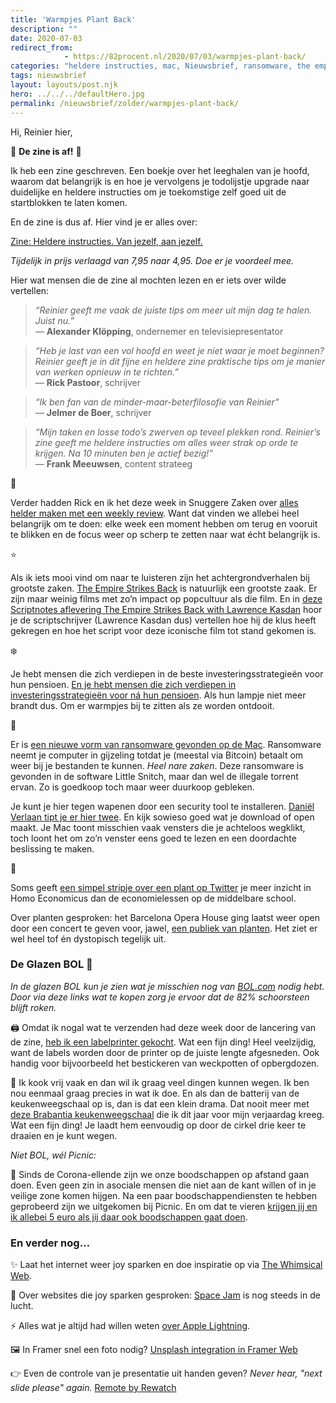 ```yaml
---
title: 'Warmpjes Plant Back'
description: ""
date: 2020-07-03
redirect_from: 
            - https://82procent.nl/2020/07/03/warmpjes-plant-back/
categories: "heldere instructies, mac, Nieuwsbrief, ransomware, the empire strikes back, zine"
tags: nieuwsbrief	
layout: layouts/post.njk
hero: ../../../defaultHero.jpg
permalink: /nieuwsbrief/zolder/warmpjes-plant-back/
---
```

<!-- wp:paragraph -->

Hi, Reinier hier,

<!-- /wp:paragraph -->

<!-- wp:paragraph -->

🎉 **De zine is af!** 🎉

<!-- /wp:paragraph -->

<!-- wp:paragraph -->

Ik heb een zine geschreven. Een boekje over het leeghalen van je hoofd, waarom dat belangrijk is en hoe je vervolgens je todolijstje upgrade naar duidelijke en heldere instructies om je toekomstige zelf goed uit de startblokken te laten komen.

<!-- /wp:paragraph -->

<!-- wp:paragraph -->

En de zine is dus af. Hier vind je er alles over:

<!-- /wp:paragraph -->

<!-- wp:paragraph -->

[Zine: Heldere instructies. Van jezelf, aan jezelf.](https://mindermaarbeter.nl/zine-heldere-instructies-van-jezelf-aan-jezelf/)

<!-- /wp:paragraph -->

<!-- wp:paragraph -->

_Tijdelijk in prijs verlaagd van 7,95 naar 4,95. Doe er je voordeel mee._

<!-- /wp:paragraph -->

<!-- wp:paragraph -->

Hier wat mensen die de zine al mochten lezen en er iets over wilde vertellen:

<!-- /wp:paragraph -->

<!-- wp:quote -->

> _“Reinier geeft me vaak de juiste tips om meer uit mijn dag te halen. Juist nu.”_  
> — **Alexander Klöpping**, ondernemer en televisiepresentator

<!-- /wp:quote -->

<!-- wp:paragraph -->

<!-- /wp:paragraph -->

<!-- wp:quote -->

> _“Heb je last van een vol hoofd en weet je niet waar je moet beginnen? Reinier geeft je in dit fijne en heldere zine praktische tips om je manier van werken opnieuw in te richten.”_  
> — **Rick Pastoor**, schrijver

<!-- /wp:quote -->

<!-- wp:paragraph -->

<!-- /wp:paragraph -->

<!-- wp:quote -->

> _“Ik ben fan van de minder-maar-beterfilosofie van Reinier”_  
> — **Jelmer de Boer**, schrijver

<!-- /wp:quote -->

<!-- wp:paragraph -->

<!-- /wp:paragraph -->

<!-- wp:quote -->

> _“Mijn taken en losse todo’s zwerven op teveel plekken rond. Reinier’s zine geeft me heldere instructies om alles weer strak op orde te krijgen. Na 10 minuten ben je actief bezig!”_  
> — **Frank Meeuwsen**, content strateeg

<!-- /wp:quote -->

<!-- wp:paragraph -->

📆

<!-- /wp:paragraph -->

<!-- wp:paragraph -->

Verder hadden Rick en ik het deze week in Snuggere Zaken over [alles helder maken met een weekly review](https://www.snuggerezaken.nl/34). Want dat vinden we allebei heel belangrijk om te doen: elke week een moment hebben om terug en vooruit te blikken en de focus weer op scherp te zetten naar wat écht belangrijk is.

<!-- /wp:paragraph -->

<!-- wp:paragraph -->

⭐️

<!-- /wp:paragraph -->

<!-- wp:paragraph -->

Als ik iets mooi vind om naar te luisteren zijn het achtergrondverhalen bij grootste zaken. [The Empire Strikes Back](https://en.wikipedia.org/wiki/The_Empire_Strikes_Back) is natuurlijk een grootste zaak. Er zijn maar weinig films met zo’n impact op popcultuur als die film. En in [deze Scriptnotes aflevering The Empire Strikes Back with Lawrence Kasdan](https://johnaugust.com/2020/the-empire-strikes-back-with-lawrence-kasdan) hoor je de scriptschrijver (Lawrence Kasdan dus) vertellen hoe hij de klus heeft gekregen en hoe het script voor deze iconische film tot stand gekomen is.

<!-- /wp:paragraph -->

<!-- wp:paragraph -->

❄️

<!-- /wp:paragraph -->

<!-- wp:paragraph -->

Je hebt mensen die zich verdiepen in de beste investeringsstrategieën voor hun pensioen. [En je hebt mensen die zich verdiepen in investeringsstrategieën voor ná hun pensioen](https://www.reddit.com/r/UKPersonalFinance/comments/hdax3m/is_there_a_financial_vehicle_that_i_can_use_to/). Als hun lampje niet meer brandt dus. Om er warmpjes bij te zitten als ze worden ontdooit.

<!-- /wp:paragraph -->

<!-- wp:paragraph -->

🍎

<!-- /wp:paragraph -->

<!-- wp:paragraph -->

Er is [een nieuwe vorm van ransomware gevonden op de Mac](https://blog.malwarebytes.com/mac/2020/06/new-mac-ransomware-spreading-through-piracy/). Ransomware neemt je computer in gijzeling totdat je (meestal via Bitcoin) betaalt om weer bij je bestanden te kunnen. _Heel nare zaken_. Deze ransomware is gevonden in de software Little Snitch, maar dan wel de illegale torrent ervan. Zo is goedkoop toch maar weer duurkoop gebleken.

<!-- /wp:paragraph -->

<!-- wp:paragraph -->

Je kunt je hier tegen wapenen door een security tool te installeren. [Daniël Verlaan tipt je er hier twee](https://twitter.com/danielverlaan/status/1277944475545997317). En kijk sowieso goed wat je download of open maakt. Je Mac toont misschien vaak vensters die je achteloos wegklikt, toch loont het om zo’n venster eens goed te lezen en een doordachte beslissing te maken.

<!-- /wp:paragraph -->

<!-- wp:paragraph -->

🌱

<!-- /wp:paragraph -->

<!-- wp:paragraph -->

Soms geeft [een simpel stripje over een plant op Twitter](https://twitter.com/AnnaTD01/status/1277112643128635392) je meer inzicht in Homo Economicus dan de economielessen op de middelbare school.

<!-- /wp:paragraph -->

<!-- wp:paragraph -->

Over planten gesproken: het Barcelona Opera House ging laatst weer open door een concert te geven voor, jawel, [een publiek van planten](https://www.youtube.com/watch?v=rgvadprJFRc). Het ziet er wel heel tof én dystopisch tegelijk uit.

<!-- /wp:paragraph -->

<!-- wp:heading {"level":3} -->

### De Glazen BOL 🔮

<!-- /wp:heading -->

<!-- wp:paragraph -->

_In de glazen BOL kun je zien wat je misschien nog van [BOL.com](https://partner.bol.com/click/click?p=2&t=url&s=1066120&f=TXL&url=https%3A%2F%2Fwww.bol.com%2Fnl%2F&name=de%20winkel%20van%20ons%20allemaal) nodig hebt. Door via deze links wat te kopen zorg je ervoor dat de 82% schoorsteen blijft roken._

<!-- /wp:paragraph -->

<!-- wp:paragraph -->

🖨 Omdat ik nogal wat te verzenden had deze week door de lancering van de zine, [heb ik een labelprinter gekocht](https://mindermaarbeter.nl/to/brother-label-printer). Wat een fijn ding! Heel veelzijdig, want de labels worden door de printer op de juiste lengte afgesneden. Ook handig voor bijvoorbeeld het bestickeren van weckpotten of opbergdozen.

<!-- /wp:paragraph -->

<!-- wp:paragraph -->

🍜 Ik kook vrij vaak en dan wil ik graag veel dingen kunnen wegen. Ik ben nou eenmaal graag precies in wat ik doe. En als dan de batterij van de keukenweegschaal op is, dan is dat een klein drama. Dat nooit meer met [deze Brabantia keukenweegschaal](https://partner.bol.com/click/click?p=2&t=url&s=1066118&f=TXL&url=https%3A%2F%2Fwww.bol.com%2Fnl%2Fp%2Fbrabantia-tasty-keukenweegschaal-digitaal-met-dynamo-dark-grey%2F9200000106249005%2F&name=Brabantia%20Keukenweegschaal) die ik dit jaar voor mijn verjaardag kreeg. Wat een fijn ding! Je laadt hem eenvoudig op door de cirkel drie keer te draaien en je kunt wegen.

<!-- /wp:paragraph -->

<!-- wp:paragraph -->

_Niet BOL, wél Picnic:_

<!-- /wp:paragraph -->

<!-- wp:paragraph -->

🛒 Sinds de Corona-ellende zijn we onze boodschappen op afstand gaan doen. Even geen zin in asociale mensen die niet aan de kant willen of in je veilige zone komen hijgen. Na een paar boodschappendiensten te hebben geprobeerd zijn we uitgekomen bij Picnic. En om dat te vieren [krijgen jij en ik allebei 5 euro als jij daar ook boodschappen gaat doen](https://picnic.app/nl/vriendenkorting/REINI359).

<!-- /wp:paragraph -->

<!-- wp:heading {"level":3} -->

### En verder nog…

<!-- /wp:heading -->

<!-- wp:paragraph -->

✨ Laat het internet weer joy sparken en doe inspiratie op via [The Whimsical Web](https://whimsical.club/).

<!-- /wp:paragraph -->

<!-- wp:paragraph -->

🏀 Over websites die joy sparken gesproken: [Space Jam](https://www.spacejam.com/) is nog steeds in de lucht.

<!-- /wp:paragraph -->

<!-- wp:paragraph -->

⚡️ Alles wat je altijd had willen weten [over Apple Lightning](https://nyansatan.github.io/lightning/).

<!-- /wp:paragraph -->

<!-- wp:paragraph -->

🖼 In Framer snel een foto nodig? [Unsplash integration in Framer Web](https://www.framer.com/updates/2020-07-01/?ref=producthunt)

<!-- /wp:paragraph -->

<!-- wp:paragraph -->

👉 Even de controle van je presentatie uit handen geven? _Never hear, "next slide please" again._ [Remote by Rewatch](https://remote.rewatch.tv/?ref=producthunt)

<!-- /wp:paragraph -->
